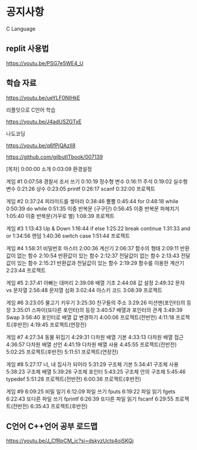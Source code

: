 # 공지사항

C Language

## replit 사용법

https://youtu.be/PSG7e5WE4_U

## 학습 자료



https://youtu.be/ueYLF0NIHkE

리플잇으로 C언어 학습

https://youtu.be/J4adUSZGTxE

나도코딩

https://youtu.be/q6fPjQAzll8

https://github.com/gilbutITbook/007139

[목차]
0:00:00 소개
0:03:09 환경설정

게임 #1
0:07:58 경찰서 조서 쓰기
0:10:19 정수형 변수
0:16:11 주석
0:19:02 실수형 변수
0:21:26 상수
0:23:05 printf
0:26:17 scanf
0:32:00 프로젝트

게임 #2
0:37:24 피라미드를 쌓아라
0:38:46 뿔뿔
0:45:44 for
0:48:18 while
0:50:39 do while
0:51:35 이중 반복문 (구구단)
0:56:45 이중 반복문 파헤치기
1:05:40 이중 반복문(거꾸로 별)
1:08:39 프로젝트

게임 #3
1:13:43 Up & Down
1:16:44 if else
1:25:22 break continue
1:31:33 and or
1:34:56 랜덤
1:40:36 switch case
1:51:44 프로젝트

게임 #4
1:58:31 비밀번호 마스터
2:00:36 계산기
2:06:37 함수의 형태
2:09:11 반환값이 없는 함수
2:10:54 반환값이 있는 함수
2:12:37 전달값이 없는 함수
2:13:43 전달값이 있는 함수
2:15:21 반환값과 전달값이 있는 함수
2:19:29 함수를 이용한 계산기
2:23:44 프로젝트

게임 #5
2:37:41 아빠는 대머리
2:39:08 배열 기초
2:44:08 값 설정
2:49:32 문자 vs 문자열
2:56:48 문자열 심화
3:02:44 아스키 코드
3:08:39 프로젝트

게임 #6
3:23:05 물고기 키우기
3:25:30 친구들의 주소
3:29:26 미션맨(포인터)의 등장
3:35:01 스파이(또다른 포인터)의 등장
3:40:57 배열과 포인터의 관계
3:49:39 Swap
3:56:40 포인터로 배열 값 변경하기
4:00:06 프로젝트(전반전)
4:11:18 프로젝트(후반전)
4:19:45 프로젝트(연장전)

게임 #7
4:27:34 동물 뒤집기
4:29:31 다차원 배열 기본
4:33:13 다차원 배열 접근
4:36:57 다차원 배열 선언
4:41:19 다차원 배열 사용
4:45:55 프로젝트(전반전)
5:02:25 프로젝트(후반전)
5:11:51 프로젝트(연장전)

게임 #8
5:27:17 너, 내 집사가 되어라
5:31:29 구조체 기본
5:34:41 구조체 사용
5:38:23 구조체 배열
5:39:26 구조체 포인터
5:43:25 구조체 안의 구조체
5:45:46 typedef
5:51:28 프로젝트(전반전)
6:00:36 프로젝트(후반전)

게임 #9
6:09:25 비밀 일기
6:12:09 파일 쓰기 fputs
6:19:22 파일 읽기 fgets
6:22:43 또다른 파일 쓰기 fprintf
6:26:39 또다른 파일 읽기 fscanf
6:29:55 프로젝트(전반전)
6:35:43 프로젝트(후반전)

## C언어 C++언어 공부 로드맵

https://youtu.be/J_CfRpCM_ic?si=dskyzUcts4oiSKQj
